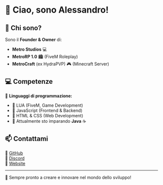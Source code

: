 # 👋 Ciao, sono Alessandro!  

## 🚀 Chi sono?  
Sono il **Founder & Owner** di:  
- **Metro Studios** 💻  
- **MetroRP 1.0** 🏙️ (FiveM Roleplay)  
- **MetroCraft** (ex HydraPVP) 🎮 (Minecraft Server)  

## 💻 Competenze  
🔹 **Linguaggi di programmazione:**  
- 🔹 LUA (FiveM, Game Development)  
- 🔹 JavaScript (Frontend & Backend)  
- 🔹 HTML & CSS (Web Development)  
- 🔹 Attualmente sto imparando **Java** ☕  

## 📫 Contattami  
🔗 [GitHub](https://github.com/Russo-MetroStudios)  
🔗 [Discord](https://discord.metrostudios.eu/)  
🔗 [Website](https://metrostudios.eu)  

---

🚀 Sempre pronto a creare e innovare nel mondo dello sviluppo!  
